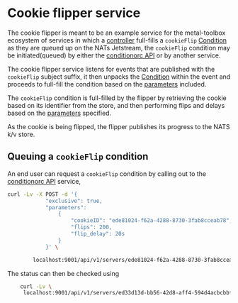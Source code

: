 # Cookie flipper service

The cookie flipper is meant to be an example service for the metal-toolbox ecosystem
of services in which a [controller](https://github.com/metal-toolbox/architecture/blob/main/firmware-install-service.md#controllers) full-fills a  `cookieFlip` [Condition](https://github.com/metal-toolbox/architecture/blob/main/firmware-install-service.md#conditions) as they are queued up on the NATs Jetstream,
the `cookieFlip` condition may be initiated(queued) by either the [conditionorc API](https://github.com/metal-toolbox/conditionorc) or by another service.

The cookie flipper service listens for events that are published with the `cookieFlip` subject suffix,
it then unpacks the [Condition](https://github.com/metal-toolbox/conditionorc/blob/main/pkg/types/types.go#L104) within the event and proceeds to full-fill the condition based on the [parameters](pkg/types/types.go) included.

The `cookieFlip` condition is full-filled by the flipper by retrieving the cookie based on its identifier
from the store, and then performing flips and delays based on the [parameters](pkg/types/types.go) specified.

As the cookie is being flipped, the flipper publishes its progress to the NATS k/v store.


## Queuing a `cookieFlip` condition

An end user can request a `cookieFlip` condition by calling out to the [conditionorc API]() service,

```bash
curl -Lv -X POST -d '{
            "exclusive": true,
            "parameters":
                {
                    "cookieID": "ede81024-f62a-4288-8730-3fab8cceab78",
                    "flips": 200,
                    "flip_delay": 20s
                }
            }' \

        localhost:9001/api/v1/servers/ede81024-f62a-4288-8730-3fab8cceab78/condition/cookieFlip
```

The status can then be checked using
```bash
    curl -Lv \
     localhost:9001/api/v1/servers/ed33d13d-bb56-42d8-aff4-594d4acbcbbf/condition/cookieFlip
```
